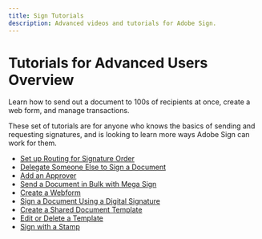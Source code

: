 ```yaml
---
title: Sign Tutorials
description: Advanced videos and tutorials for Adobe Sign.
---
```


# Tutorials for Advanced Users Overview

Learn how to send out a document to 100s of recipients at once, create a web form, and manage transactions. 

These set of tutorials are for anyone who knows the basics of sending and requesting signatures, and is looking to learn more ways Adobe Sign can work for them.

* [Set up Routing for Signature Order](setting-up-routing.md)
* [Delegate Someone Else to Sign a Document](delegate-signature.md)
* [Add an Approver](add-an-approver.md)
* [Send a Document in Bulk with Mega Sign](megasign.md)
* [Create a Webform](webform.md)
* [Sign a Document Using a Digital Signature](sign-with-a-digital-signture.md)
* [Create a Shared Document Template](create-a-template.md)
* [Edit or Delete a Template](edit-a-template.md)
* [Sign with a Stamp](sign-with-a-stamp.md)